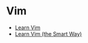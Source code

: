 # Vim

- [Learn Vim](https://github.com/iggredible/Learn-Vim)
- [Learn Vim (the Smart Way)](https://news.ycombinator.com/item?id=24287566)
